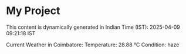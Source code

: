 # My Project

This content is dynamically generated in Indian Time (IST): 2025-04-09 09:21:18 IST


Current Weather in Coimbatore:
Temperature: 28.88 °C
Condition: haze
